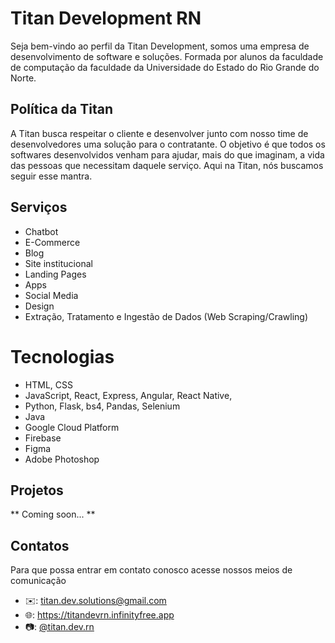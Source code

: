 # Titan Development RN
Seja bem-vindo ao perfil da Titan Development, somos uma empresa de desenvolvimento de software e soluções. Formada por alunos da faculdade de computação da faculdade da Universidade do Estado do Rio Grande do Norte.

## Política da Titan
A Titan busca respeitar o cliente e desenvolver junto com nosso time de desenvolvedores uma solução para o contratante. O objetivo é que todos os softwares desenvolvidos venham para ajudar, mais do que imaginam, a vida das pessoas que necessitam daquele serviço. Aqui na Titan, nós buscamos seguir esse mantra.

## Serviços
- Chatbot
- E-Commerce
- Blog
- Site institucional
- Landing Pages
- Apps
- Social Media
- Design
- Extração, Tratamento e Ingestão de Dados (Web Scraping/Crawling)

# Tecnologias
- HTML, CSS
- JavaScript, React, Express, Angular, React Native, 
- Python, Flask, bs4, Pandas, Selenium
- Java
- Google Cloud Platform
- Firebase
- Figma
- Adobe Photoshop

## Projetos
** Coming soon... **

## Contatos
Para que possa entrar em contato conosco acesse nossos meios de comunicação

- ✉️: titan.dev.solutions@gmail.com
- 🌐: https://titandevrn.infinityfree.app
- 📷: [@titan.dev.rn](instagram.com/titan.dev.rn)
